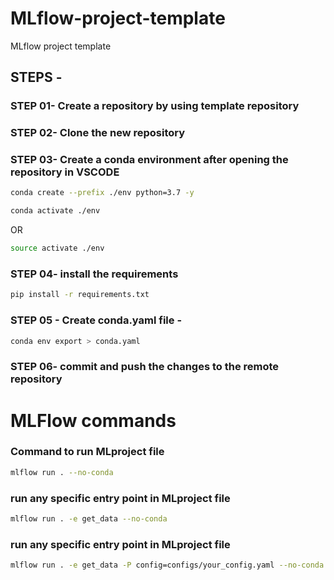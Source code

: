 # MLflow-project-template
MLflow project template

## STEPS -

### STEP 01- Create a repository by using template repository

### STEP 02- Clone the new repository

### STEP 03- Create a conda environment after opening the repository in VSCODE

```bash
conda create --prefix ./env python=3.7 -y
```

```bash
conda activate ./env
```
OR
```bash
source activate ./env
```

### STEP 04- install the requirements
```bash
pip install -r requirements.txt
```

### STEP 05 - Create conda.yaml file -
```bash
conda env export > conda.yaml
```

### STEP 06- commit and push the changes to the remote repository

# MLFlow commands
### Command to run MLproject file
```bash
mlflow run . --no-conda
```

### run any specific entry point in MLproject file
```bash
mlflow run . -e get_data --no-conda
```
### run any specific entry point in MLproject file
```bash
mlflow run . -e get_data -P config=configs/your_config.yaml --no-conda
```
